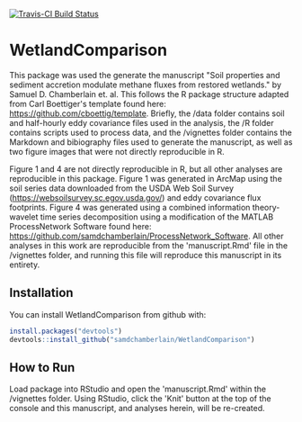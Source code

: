 
<!-- README.md is generated from README.Rmd. Please edit that file -->
[![Travis-CI Build Status](https://travis-ci.org/samdchamberlain/wetlandcomparison.svg?branch=master)](https://travis-ci.org/samdchamberlain/wetlandcomparison)

WetlandComparison
=================

This package was used the generate the manuscript "Soil properties and sediment accretion modulate methane fluxes from restored wetlands." by Samuel D. Chamberlain et. al. This follows the R package structure adapted from Carl Boettiger's template found here: <https://github.com/cboettig/template>. Briefly, the /data folder contains soil and half-hourly eddy covariance files used in the analysis, the /R folder contains scripts used to process data, and the /vignettes folder contains the Markdown and bibiography files used to generate the manuscript, as well as two figure images that were not directly reproducible in R.

Figure 1 and 4 are not directly reproducible in R, but all other analyses are reproducible in this package. Figure 1 was generated in ArcMap using the soil series data downloaded from the USDA Web Soil Survey (<https://websoilsurvey.sc.egov.usda.gov/>) and eddy covariance flux footprints. Figure 4 was generated using a combined information theory-wavelet time series decomposition using a modification of the MATLAB ProcessNetwork Software found here: <https://github.com/samdchamberlain/ProcessNetwork_Software>. All other analyses in this work are reproducible from the 'manuscript.Rmd' file in the /vignettes folder, and running this file will reproduce this manuscript in its entirety.

Installation
------------

You can install WetlandComparison from github with:

``` r
install.packages("devtools")
devtools::install_github("samdchamberlain/WetlandComparison")
```

How to Run
----------

Load package into RStudio and open the 'manuscript.Rmd' within the /vignettes folder. Using RStudio, click the 'Knit' button at the top of the console and this manuscript, and analyses herein, will be re-created.
